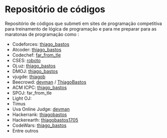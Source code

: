 # Repositório de códigos
Repositório de códigos que submeti em sites de programação competitiva para treinamento de lógica de programação e para me preparar para as maratonas de programação como :

- Codeforces: [thiago_bastos](https://codeforces.com/profile/thiago_bastos)
- Atcoder: [thiago_bastos](https://atcoder.jp/users/thiago_bastos)
- Codechef: [far_from_tle](https://www.codechef.com/users/far_from_tle)
- CSES: [roboto](https://cses.fi/user/8459)
- Oj.uz: [thiago_bastos](https://oj.uz/profile/thiago_bastos)
- DMOJ: [thiago_bastos](https://dmoj.ca/user/thiago_bastos)
- vjugde: [thiagob](https://vjudge.net/user/thiagob)
- Beecrowd: [devman](https://www.beecrowd.com.br/judge/pt/profile/225854) / [ThiagoBastos](https://judge.beecrowd.com/pt/profile/442267)
- ACM ICPC: [thiago_bastos](https://www.acmicpc.net/user/thiago_bastos)
- SPOJ: far_from_tle
- Light OJ: 
- Timus
- Uva Online Judge: [devman](https://uhunt.onlinejudge.org/id/1023716)
- Hackerrank: [thiagobastos](https://www.hackerrank.com/profile/thiagobastos)
- Hackerearth: [thiagobastos1705](https://www.hackerearth.com/@thiagobastos1705)
- CodeWars: [thiago_bastos](https://www.codewars.com/users/thiago_bastos)
- Entre outros
